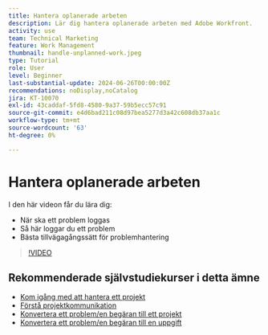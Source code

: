 ```yaml
---
title: Hantera oplanerade arbeten
description: Lär dig hantera oplanerade arbeten med Adobe Workfront.
activity: use
team: Technical Marketing
feature: Work Management
thumbnail: handle-unplanned-work.jpeg
type: Tutorial
role: User
level: Beginner
last-substantial-update: 2024-06-26T00:00:00Z
recommendations: noDisplay,noCatalog
jira: KT-10070
exl-id: 43caddaf-5fd8-4580-9a37-59b5ecc57c91
source-git-commit: e4d6bad211c08d97bea5277d3a42c608db37aa1c
workflow-type: tm+mt
source-wordcount: '63'
ht-degree: 0%

---
```


# Hantera oplanerade arbeten

I den här videon får du lära dig:

* När ska ett problem loggas
* Så här loggar du ett problem
* Bästa tillvägagångssätt för problemhantering

>[!VIDEO](https://video.tv.adobe.com/v/3419488/?quality=12&learn=on)

## Rekommenderade självstudiekurser i detta ämne

* [Kom igång med att hantera ett projekt](/help/manage-work/projects/getting-started-manage-a-project.md)
* [Förstå projektkommunikation](/help/manage-work/projects/understand-project-communication.md)
* [Konvertera ett problem/en begäran till ett projekt](/help/manage-work/issues-requests/create-a-project-from-a-request.md)
* [Konvertera ett problem/en begäran till en uppgift](/help/manage-work/issues-requests/convert-issues-to-other-work-items.md)
